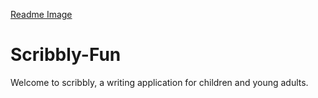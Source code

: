 [Readme Image](../graphics/scribbly_banner.png)

# Scribbly-Fun

Welcome to scribbly, a writing application for children and young adults.

